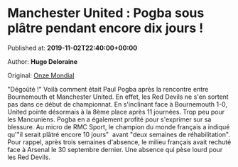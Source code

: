 
# Manchester United : Pogba sous plâtre pendant encore dix jours !

Published at: **2019-11-02T22:40:00+00:00**

Author: **Hugo Deloraine**

Original: [Onze Mondial](http://www.onzemondial.com/liga/2019-2020/manchester-united-pogba-sous-platre-pendant-encore-dix-jours-201474)

"Dégoûté !" Voilà comment était Paul Pogba après la rencontre entre Bournemouth et Manchester United. En effet, les Red Devils ne s'en sortent pas dans ce début de championnat. En s'inclinant face à Bournemouth 1-0, United pointe désormais à la 8ème place après 11 journées. Trop peu pour les Mancuniens. Pogba en a également profité pour s'exprimer sur sa blessure.
Au micro de RMC Sport, le champion du monde français a indiqué qu'"il serait plâtré encore 10 jours"  avant "deux semaines de réhabilitation". Pour rappel, après trois semaines d'absence, le milieu français avait rechuté face à Arsenal le 30 septembre dernier. Une absence qui pèse lourd pour les Red Devils.
